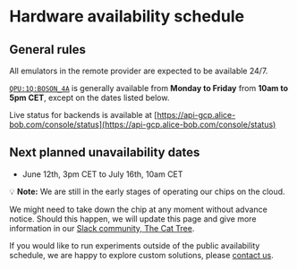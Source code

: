 # Hardware availability schedule

## General rules

All emulators in the remote provider are expected to be available 24/7.

[`QPU:1Q:BOSON_4A`](../backends/backends_list/boson_4a.md) is generally available from **Monday to Friday** from **10am to 5pm CET**, except on the dates listed below.

Live status for backends is available at [https://api-gcp.alice-bob.com/console/status](https://api-gcp.alice-bob.com/console/status)

## Next planned unavailability dates

- June 12th, 3pm CET to July 16th, 10am CET

💡 **Note:** We are still in the early stages of operating our chips on the cloud.

We might need to take down the chip at any moment without advance notice. Should this happen, we will update this page and give more information in our [Slack community, The Cat Tree](https://join.slack.com/t/the-cat-tree/shared_invite/zt-2cg0a3rno-PP~AaUztS3dtiRyzsawlnQ).

If you would like to run experiments outside of the public availability schedule, we are happy to explore custom solutions, please [contact us](../contact_us.md).